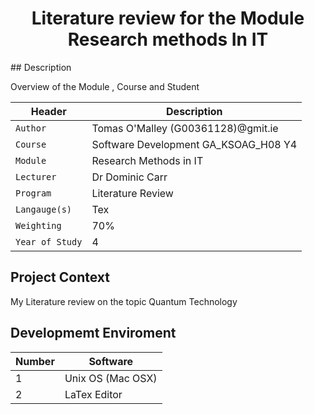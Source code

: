 <p align="center">
<h1 align="center">Literature review for the  Module Research methods In IT
 </h1>
## Description
 <p align="left">
Overview of the Module  , Course and Student  
<br />
</p>

| Header | Description |
| --- | --- |
| `Author` | Tomas O'Malley (G00361128)@gmit.ie |
| `Course` | Software Development GA_KSOAG_H08 Y4  |
| `Module` | Research Methods in IT  |
| `Lecturer` | Dr Dominic Carr  |
| `Program` | Literature Review   |
| `Langauge(s)` | Tex  |
| `Weighting` | 70% |
| `Year of Study` | 4 |

## Project Context  
My Literature review on the topic Quantum Technology


## Developmemt  Enviroment


| Number | Software |
| --- | --- |
| 1 | Unix OS (Mac OSX) |
| 2 | LaTex Editor |
